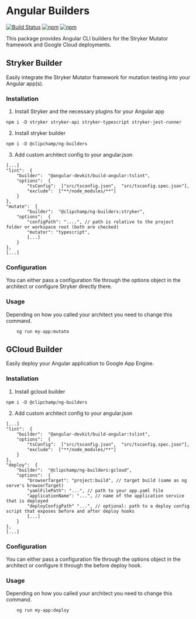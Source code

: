 # Angular Builders

[![Build Status](https://travis-ci.org/clipchamp/ng-builders.svg?branch=master)](https://travis-ci.org/clipchamp/ng-builders)
[![npm](https://img.shields.io/npm/dt/@clipchamp/ng-builders.svg)](https://www.npmjs.com/package/@clipchamp/ng-builders)
[![npm](https://img.shields.io/npm/v/@clipchamp/ng-builders.svg)](https://www.npmjs.com/package/@clipchamp/ng-builders)

This package provides Angular CLI builders for the Stryker Mutator framework and Google Cloud deployments.

## Stryker Builder

Easily integrate the Stryker Mutator framework for mutation testing into your Angular app(s).

### Installation

1. Install Stryker and the necessary plugins for your Angular app
```
npm i -D stryker stryker-api stryker-typescript stryker-jest-runner
```
2. Install stryker builder
```
npm i -D @clipchamp/ng-builders
```
3. Add custom architect config to your angular.json
```
[...]
"lint":  { 
    "builder":  "@angular-devkit/build-angular:tslint",
    "options":  {
	    "tsConfig":  ["src/tsconfig.json",  "src/tsconfig.spec.json"],
	    "exclude":  ["**/node_modules/**"]
    }
},
"mutate":  {
    	"builder":  "@clipchamp/ng-builders:stryker",
	"options":  {
		"configPath": "....", // path is relative to the project folder or workspace root (both are checked)
		"mutator": "typescript",
		[...]
	}
},
[...]
```

### Configuration

You can either pass a configuration file through the options object in the architect or configure Stryker directly there.

### Usage

Depending on how you called your architect you need to change this command.
```
    ng run my-app:mutate
```

## GCloud Builder

Easily deploy your Angular application to Google App Engine.

### Installation

1. Install gcloud builder
```
npm i -D @clipchamp/ng-builders
```
2. Add custom architect config to your angular.json
```
[...]
"lint":  { 
    "builder":  "@angular-devkit/build-angular:tslint",
    "options":  {
	    "tsConfig":  ["src/tsconfig.json",  "src/tsconfig.spec.json"],
	    "exclude":  ["**/node_modules/**"]
    }
},
"deploy":  {
    "builder":  "@clipchamp/ng-builders:gcloud",
	"options":  {
		"browserTarget": "project:build", // target build (same as ng serve's browserTarget)
		"yamlFilePath": "...", // path to your app.yaml file
		"applicationName": "...", // name of the application service that is deployed
		"deployConfigPath" "...", // optional: path to a deploy config script that exposes before and after deploy hooks
		[...]
	}
},
[...]
```

### Configuration

You can either pass a configuration file through the options object in the architect or configure it through the before deploy hook.

### Usage

Depending on how you called your architect you need to change this command.
```
    ng run my-app:deploy
```